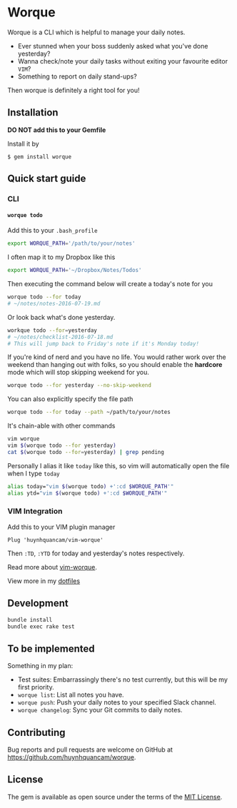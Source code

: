 # Worque

Worque is a CLI which is helpful to manage your daily notes.

* Ever stunned when your boss suddenly asked what you've done yesterday?
* Wanna check/note your daily tasks without exiting your favourite editor `VIM`?
* Something to report on daily stand-ups?

Then worque is definitely a right tool for you!

## Installation

**DO NOT add this to your Gemfile**

Install it by

    $ gem install worque

## Quick start guide

### CLI

#### `worque todo`

Add this to your `.bash_profile`

```sh
export WORQUE_PATH='/path/to/your/notes'
```

I often map it to my Dropbox like this

```sh
export WORQUE_PATH='~/Dropbox/Notes/Todos'
```

Then executing the command below will create a today's note for you

```sh
worque todo --for today
# ~/notes/notes-2016-07-19.md
```

Or look back what's done yesterday.

```sh
workque todo --for=yesterday
# ~/notes/checklist-2016-07-18.md
# This will jump back to Friday's note if it's Monday today!
```

If you're kind of nerd and you have no life. You would rather work over the weekend than hanging out with folks, so you should enable the **hardcore** mode which will stop skipping weekend for you.

```sh
worque todo --for yesterday --no-skip-weekend
```

You can also explicitly specify the file path

```sh
worque todo --for today --path ~/path/to/your/notes
```

It's chain-able with other commands

```sh
vim worque
vim $(worque todo --for yesterday)
cat $(worque todo --for=yesterday) | grep pending
```

Personally I alias it like `today` like this, so vim will automatically open the
file when I type `today`

```sh
alias today="vim $(worque todo) +':cd $WORQUE_PATH'"
alias ytd="vim $(worque todo) +':cd $WORQUE_PATH'"
```

### VIM Integration

Add this to your VIM plugin manager

```viml
Plug 'huynhquancam/vim-worque'
```

Then `:TD`, `:YTD` for today and yesterday's notes respectively.

Read more about [vim-worque](https://github.com/huynhquancam/vim-worque).

View more in my [dotfiles](https://github.com/huynhquancam/dotfiles)

## Development

```sh
bundle install
bundle exec rake test
```

## To be implemented

Something in my plan:

* Test suites: Embarrassingly there's no test currently, but this will be my
  first priority.
* `worque list`: List all notes you have.
* `worque push`: Push your daily notes to your specified Slack channel.
* `worque changelog`: Sync your Git commits to daily notes.

## Contributing

Bug reports and pull requests are welcome on GitHub at https://github.com/huynhquancam/worque.

## License

The gem is available as open source under the terms of the
[MIT License](http://opensource.org/licenses/MIT).

